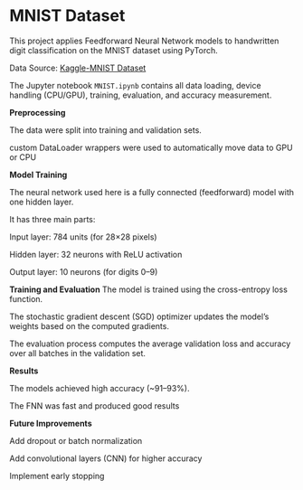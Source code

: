 # MNIST Dataset

This project applies Feedforward Neural Network models to handwritten digit classification on the MNIST dataset using PyTorch.


Data Source: [Kaggle-MNIST Dataset](https://www.kaggle.com/datasets/hojjatk/mnist-dataset/data)


The Jupyter notebook `MNIST.ipynb` contains all data loading, device handling (CPU/GPU), training, evaluation, and accuracy measurement.



**Preprocessing**

The data were split into training and validation sets.

custom DataLoader wrappers were used to automatically move data to GPU or CPU

**Model Training**

The neural network used here is a fully connected (feedforward) model with one hidden layer.

It has three main parts:

Input layer: 784 units (for 28×28 pixels)

Hidden layer: 32 neurons with ReLU activation

Output layer: 10 neurons (for digits 0–9)

**Training and Evaluation**
The model is trained using the cross-entropy loss function.

The stochastic gradient descent (SGD) optimizer updates the model’s weights based on the computed gradients.

The evaluation process computes the average validation loss and accuracy over all batches in the validation set.


**Results**

The models achieved high accuracy (~91–93%).

The FNN was fast and produced good results


**Future Improvements**

Add dropout or batch normalization

Add convolutional layers (CNN) for higher accuracy

Implement early stopping
